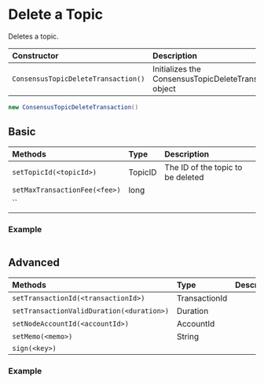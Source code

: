 # Delete a Topic

Deletes a topic.

| Constructor | Description |
| :--- | :--- |
| `ConsensusTopicDeleteTransaction()` | Initializes the ConsensusTopicDeleteTransaction object |

```java
new ConsensusTopicDeleteTransaction()
```

## Basic

| Methods | Type | Description |
| :--- | :--- | :--- |
| `setTopicId(<topicId>)` | TopicID | The ID of the topic to be deleted |
| `setMaxTransactionFee(<fee>)` | long |  |
| \`\` |  |  |
|  |  |  |

### Example

```java

```

## Advanced

| Methods | Type | Description |
| :--- | :--- | :--- |
| `setTransactionId(<transactionId>)` | TransactionId |  |
| `setTransactionValidDuration(<duration>)` | Duration |  |
| `setNodeAccountId(<accountId>)` | AccountId |  |
| `setMemo(<memo>)` | String |  |
| `sign(<key>)` |  |  |

### Example

